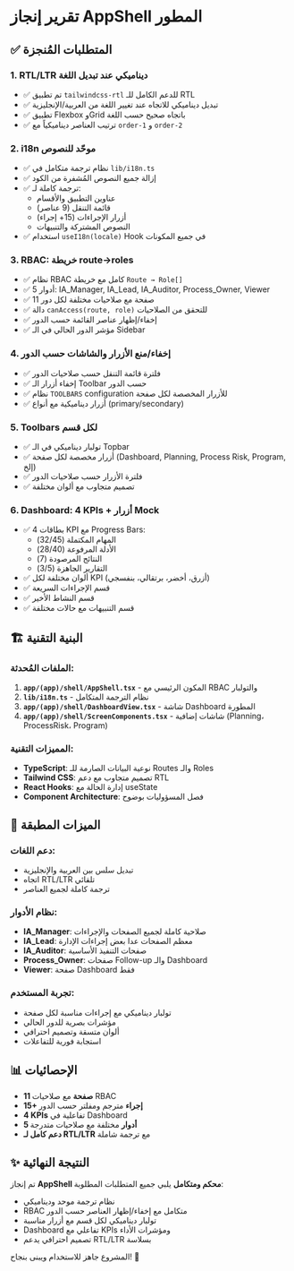 # تقرير إنجاز AppShell المطور

## ✅ المتطلبات المُنجزة

### 1. **RTL/LTR ديناميكي عند تبديل اللغة**
- ✅ تم تطبيق `tailwindcss-rtl` للدعم الكامل للـ RTL
- ✅ تبديل ديناميكي للاتجاه عند تغيير اللغة من العربية/الإنجليزية
- ✅ تطبيق Flexbox وGrid باتجاه صحيح حسب اللغة
- ✅ ترتيب العناصر ديناميكياً مع `order-1` و `order-2`

### 2. **i18n موحّد للنصوص**
- ✅ نظام ترجمة متكامل في `lib/i18n.ts`
- ✅ إزالة جميع النصوص المُشفرة من الكود
- ✅ ترجمة كاملة لـ:
  - عناوين التطبيق والأقسام
  - قائمة التنقل (9 عناصر)
  - أزرار الإجراءات (15+ إجراء)
  - النصوص المشتركة والتنبيهات
- ✅ استخدام `useI18n(locale)` Hook في جميع المكونات

### 3. **RBAC: خريطة route→roles**
- ✅ نظام RBAC كامل مع خريطة `Route → Role[]`
- ✅ 5 أدوار: IA_Manager, IA_Lead, IA_Auditor, Process_Owner, Viewer
- ✅ 11 صفحة مع صلاحيات مختلفة لكل دور
- ✅ دالة `canAccess(route, role)` للتحقق من الصلاحيات
- ✅ إخفاء/إظهار عناصر القائمة حسب الدور
- ✅ مؤشر الدور الحالي في الـ Sidebar

### 4. **إخفاء/منع الأزرار والشاشات حسب الدور**
- ✅ فلترة قائمة التنقل حسب صلاحيات الدور
- ✅ إخفاء أزرار الـ Toolbar حسب الدور
- ✅ نظام `TOOLBARS` configuration للأزرار المخصصة لكل صفحة
- ✅ أزرار ديناميكية مع أنواع (primary/secondary)

### 5. **Toolbars لكل قسم**
- ✅ تولبار ديناميكي في الـ Topbar
- ✅ أزرار مخصصة لكل صفحة (Dashboard, Planning, Process Risk, Program, إلخ)
- ✅ فلترة الأزرار حسب صلاحيات الدور
- ✅ تصميم متجاوب مع ألوان مختلفة

### 6. **Dashboard: 4 KPIs + أزرار Mock**
- ✅ 4 بطاقات KPI مع Progress Bars:
  - المهام المكتملة (32/45)
  - الأدلة المرفوعة (28/40)
  - النتائج المرصودة (7)
  - التقارير الجاهزة (3/5)
- ✅ ألوان مختلفة لكل KPI (أزرق، أخضر، برتقالي، بنفسجي)
- ✅ قسم الإجراءات السريعة
- ✅ قسم النشاط الأخير
- ✅ قسم التنبيهات مع حالات مختلفة

## 🏗️ البنية التقنية

### الملفات المُحدثة:
1. **`app/(app)/shell/AppShell.tsx`** - المكون الرئيسي مع RBAC والتولبار
2. **`lib/i18n.ts`** - نظام الترجمة المتكامل
3. **`app/(app)/shell/DashboardView.tsx`** - شاشة Dashboard المطورة
4. **`app/(app)/shell/ScreenComponents.tsx`** - شاشات إضافية (Planning، ProcessRisk، Program)

### المميزات التقنية:
- **TypeScript**: نوعية البيانات الصارمة للـ Routes والـ Roles
- **Tailwind CSS**: تصميم متجاوب مع دعم RTL
- **React Hooks**: إدارة الحالة مع useState
- **Component Architecture**: فصل المسؤوليات بوضوح

## 🎯 الميزات المطبقة

### دعم اللغات:
- تبديل سلس بين العربية والإنجليزية
- اتجاه RTL/LTR تلقائي
- ترجمة كاملة لجميع العناصر

### نظام الأدوار:
- **IA_Manager**: صلاحية كاملة لجميع الصفحات والإجراءات
- **IA_Lead**: معظم الصفحات عدا بعض إجراءات الإدارة
- **IA_Auditor**: صفحات التنفيذ الأساسية
- **Process_Owner**: صفحات Follow-up والـ Dashboard
- **Viewer**: صفحة Dashboard فقط

### تجربة المستخدم:
- تولبار ديناميكي مع إجراءات مناسبة لكل صفحة
- مؤشرات بصرية للدور الحالي
- ألوان متسقة وتصميم احترافي
- استجابة فورية للتفاعلات

## 📊 الإحصائيات

- **11 صفحة** مع صلاحيات RBAC
- **15+ إجراء** مترجم ومفلتر حسب الدور
- **4 KPIs** تفاعلية في Dashboard
- **5 أدوار** مختلفة مع صلاحيات متدرجة
- **دعم كامل لـ RTL/LTR** مع ترجمة شاملة

## ✨ النتيجة النهائية

تم إنجاز **AppShell محكم ومتكامل** يلبي جميع المتطلبات المطلوبة:
- نظام ترجمة موحد وديناميكي
- RBAC متكامل مع إخفاء/إظهار العناصر حسب الدور
- تولبار ديناميكي لكل قسم مع أزرار مناسبة
- Dashboard تفاعلي مع KPIs ومؤشرات الأداء
- تصميم احترافي يدعم RTL/LTR بسلاسة

المشروع جاهز للاستخدام ويبنى بنجاح! 🎉
